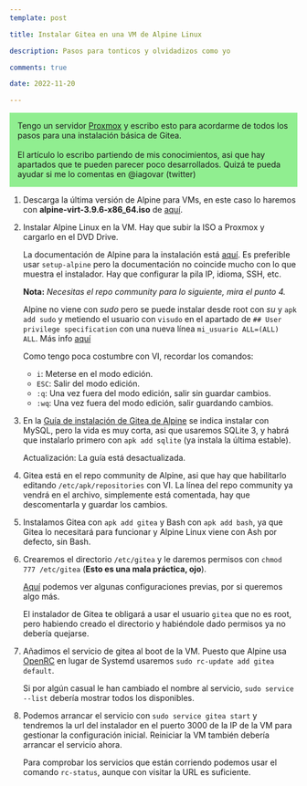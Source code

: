 ```yaml
---
template: post

title: Instalar Gitea en una VM de Alpine Linux

description: Pasos para tonticos y olvidadizos como yo

comments: true

date: 2022-11-20

---
```


<div style="background-color: lightgreen; display: block; padding: 1em;">
Tengo un servidor <a href="https://www.proxmox.com/">Proxmox</a> y escribo esto para acordarme de todos los pasos para una instalación básica de Gitea.
<br><br>
El artículo lo escribo partiendo de mis conocimientos, asi que hay apartados que te pueden parecer poco desarrollados. Quizá te pueda ayudar si me lo comentas en @iagovar (twitter)
</div>

1. Descarga la última versión de Alpine para VMs, en este caso lo haremos con **alpine-virt-3.9.6-x86_64.iso** de [aquí](https://dl-cdn.alpinelinux.org/alpine/v3.9/releases/x86_64/).

2. Instalar Alpine Linux en la VM. Hay que subir la ISO a Proxmox y cargarlo en el DVD Drive.

	La documentación de Alpine para la instalación está [aquí](https://wiki.alpinelinux.org/wiki/Installation). Es preferible usar `setup-alpine` pero la documentación no coincide mucho con lo que muestra el instalador. Hay que configurar la pila IP, idioma, SSH, etc.

	**Nota:** *Necesitas el repo community para lo siguiente, mira el punto 4.* 

	Alpine no viene con *sudo* pero se puede instalar desde root con *su* y `apk add sudo` y metiendo el usuario con `visudo` en el apartado de `## User privilege specification` con una nueva línea `mi_usuario ALL=(ALL) ALL`. Más info [aquí](https://ostechnix.com/add-delete-and-grant-sudo-privileges-to-users-in-alpine-linux/)

	Como tengo poca costumbre con VI, recordar los comandos:

	- `i`: Meterse en el modo edición.
	- `ESC`: Salir del modo edición.
	- `:q`: Una vez fuera del modo edición, salir sin guardar cambios.
	- `:wq`: Una vez fuera del modo edición, salir guardando cambios.

3. En la [Guía de instalación de Gitea de Alpine](https://wiki.alpinelinux.org/wiki/Gitea) se indica instalar con MySQL, pero la vida es muy corta, asi que usaremos SQLite 3, y habrá que instalarlo primero con `apk add sqlite` (ya instala la última estable).

	Actualización: La guía está desactualizada.

4. Gitea está en el repo community de Alpine, asi que hay que habilitarlo editando `/etc/apk/repositories` con VI. La línea del repo community ya vendrá en el archivo, simplemente está comentada, hay que descomentarla y guardar los cambios.

5. Instalamos Gitea con `apk add gitea` y Bash con `apk add bash`, ya que Gitea lo necesitará para funcionar y Alpine Linux viene con Ash por defecto, sin Bash.

6. Crearemos el directorio `/etc/gitea` y le daremos permisos con `chmod 777 /etc/gitea` (**Esto es una mala práctica, ojo**).

	[Aquí](https://docs.gitea.io/en-us/config-cheat-sheet/) podemos ver algunas configuraciones previas, por si queremos algo más.

	El instalador de Gitea te obligará a usar el usuario `gitea` que no es root, pero habiendo creado el directorio y habiéndole dado permisos ya no debería quejarse.

7. Añadimos el servicio de gitea al boot de la VM. Puesto que Alpine usa [OpenRC](https://wiki.alpinelinux.org/wiki/OpenRC) en lugar de Systemd usaremos `sudo rc-update add gitea default`.

	Si por algún casual le han cambiado el nombre al servicio, `sudo service --list` debería mostrar todos los disponibles.

8. Podemos arrancar el servicio con `sudo service gitea start` y tendremos la url del instalador en el puerto 3000 de la IP de la VM para gestionar la configuración inicial. Reiniciar la VM también debería arrancar el servicio ahora.

	Para comprobar los servicios que están corriendo podemos usar el comando `rc-status`, aunque con visitar la URL es suficiente.